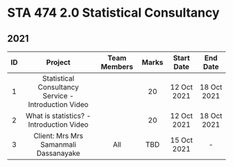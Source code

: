 # STA 474 2.0 Statistical Consultancy

## 2021 


|ID | Project | Team Members | Marks | Start Date | End Date |
| :---: | :---: | :---: | :---: | :---: |:---: |
| 1 | Statistical Consultancy Service - Introduction Video  |  | 20 | 12 Oct 2021 | 18 Oct 2021 |
| 2 | What is statistics? - Introduction Video  |   | 20 | 12 Oct 2021 | 18 Oct 2021 |
| 3 | Client: Mrs  Mrs Samanmali Dassanayake | All  | TBD | 15 Oct 2021 | - |